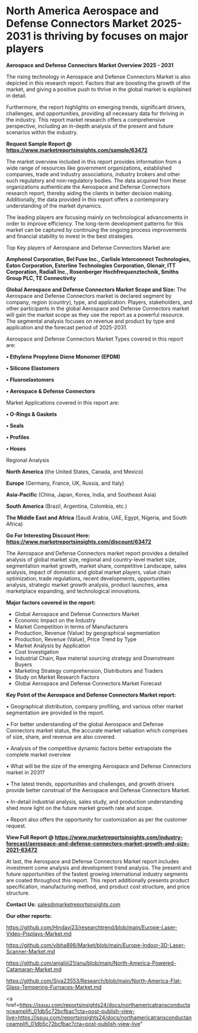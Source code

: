# North America Aerospace and Defense Connectors Market 2025-2031 is thriving by focuses on major players

<Strong> Aerospace and Defense Connectors Market Overview 2025 - 2031</strong>

The rising technology in Aerospace and Defense Connectors Market is also depicted in this research report. Factors that are boosting the growth of the market, and giving a positive push to thrive in the global market is explained in detail.

Furthermore, the report highlights on emerging trends, significant drivers, challenges, and opportunities, providing all necessary data for thriving in the industry. This report market research offers a comprehensive perspective, including an in-depth analysis of the present and future scenarios within the industry.

<strong>Request Sample Report @ <a href=https://www.marketreportsinsights.com/sample/63472>https://www.marketreportsinsights.com/sample/63472</a></strong>

The market overview included in this report provides information from a wide range of resources like government organizations, established companies, trade and industry associations, industry brokers and other such regulatory and non-regulatory bodies. The data acquired from these organizations authenticate the Aerospace and Defense Connectors research report, thereby aiding the clients in better decision making. Additionally, the data provided in this report offers a contemporary understanding of the market dynamics.

The leading players are focusing mainly on technological advancements in order to improve efficiency. The long-term development patterns for this market can be captured by continuing the ongoing process improvements and financial stability to invest in the best strategies.

Top Key players of Aerospace and Defense Connectors Market are:

<strong>Amphenol Corporation, Bel Fuse Inc., Carlisle Interconnect Technologies, Eaton Corporation, Esterline Technologies Corporation, Glenair, ITT Corporation, Radiall Inc., Rosenberger Hochfrequenztechnik, Smiths Group PLC, TE Connectivity</strong>

<strong><b>Global Aerospace and Defense Connectors Market Scope and Size:</b></strong>
The Aerospace and Defense Connectors market is declared segment by company, region (country), type, and application. Players, stakeholders, and other participants in the global Aerospace and Defense Connectors market will gain the market scope as they use the report as a powerful resource. The segmental analysis focuses on revenue and product by type and application and the forecast period of 2025-2031.

Aerospace and Defense Connectors Market Types covered in this report are:

<strong>• Ethylene Propylene Diene Monomer (EPDM)

• Silicone Elastomers

• Fluoroelastomers

• Aerospace & Defense Connectors</strong>

Market Applications covered in this report are:

<strong>• O-Rings & Gaskets

• Seals

• Profiles

• Hoses</strong> 

Regional Analysis

<strong>North America</strong> (the United States, Canada, and Mexico)

<strong>Europe</strong> (Germany, France, UK, Russia, and Italy)

<strong>Asia-Pacific</strong> (China, Japan, Korea, India, and Southeast Asia)

<strong>South America</strong> (Brazil, Argentina, Colombia, etc.)

<strong>The Middle East and Africa</strong> (Saudi Arabia, UAE, Egypt, Nigeria, and South Africa)

<strong>Go For Interesting Discount Here: <a href=https://www.marketreportsinsights.com/discount/63472>https://www.marketreportsinsights.com/discount/63472</a></strong>

The Aerospace and Defense Connectors market report provides a detailed analysis of global market size, regional and country-level market size, segmentation market growth, market share, competitive Landscape, sales analysis, impact of domestic and global market players, value chain optimization, trade regulations, recent developments, opportunities analysis, strategic market growth analysis, product launches, area marketplace expanding, and technological innovations.

<strong><b>Major factors covered in the report:</b></strong>
<ul>
  <li>Global Aerospace and Defense Connectors Market </li>
  <li>Economic Impact on the Industry</li>
  <li>Market Competition in terms of Manufacturers</li>
  <li>Production, Revenue (Value) by geographical segmentation</li>
  <li>Production, Revenue (Value), Price Trend by Type</li>
  <li>Market Analysis by Application</li>
  <li>Cost Investigation</li>
  <li>Industrial Chain, Raw material sourcing strategy and Downstream Buyers</li>
  <li>Marketing Strategy comprehension, Distributors and Traders</li>
  <li>Study on Market Research Factors</li>
  <li>Global Aerospace and Defense Connectors Market Forecast</li>
</ul>

<strong><b>Key Point of the Aerospace and Defense Connectors Market report:</b></strong>

• Geographical distribution, company profiling, and various other market segmentation are provided in the report.

• For better understanding of the global Aerospace and Defense Connectors market status, the accurate market valuation which comprises of size, share, and revenue are also covered.

• Analysis of the competitive dynamic factors better extrapolate the complete market overview

• What will be the size of the emerging Aerospace and Defense Connectors market in 2031?

• The latest trends, opportunities and challenges, and growth drivers provide better construal of the Aerospace and Defense Connectors Market.

• In-detail industrial analysis, sales study, and production understanding shed more light on the future market growth rate and scope.

• Report also offers the opportunity for customization as per the customer request.

<strong><b>View Full Report @ <a href=https://www.marketreportsinsights.com/industry-forecast/aerospace-and-defense-connectors-market-growth-and-size-2021-63472>https://www.marketreportsinsights.com/industry-forecast/aerospace-and-defense-connectors-market-growth-and-size-2021-63472</a></b></strong>


At last, the Aerospace and Defense Connectors Market report includes investment come analysis and development trend analysis. The present and future opportunities of the fastest growing international industry segments are coated throughout this report. This report additionally presents product specification, manufacturing method, and product cost structure, and price structure.

<strong>Contact Us:</strong>
sales@marketreportsinsights.com

<strong>Our other reports:</strong>

<a href=https://github.com/Hindavi23/researchtrend/blob/main/Europe-Laser-Video-Pisplays-Market.md>https://github.com/Hindavi23/researchtrend/blob/main/Europe-Laser-Video-Pisplays-Market.md</a>

<a href=https://github.com/vibha898/Market/blob/main/Europe-Indoor-3D-Laser-Scanner-Market.md>https://github.com/vibha898/Market/blob/main/Europe-Indoor-3D-Laser-Scanner-Market.md</a>

<a href=https://github.com/anjaliiii21/anu/blob/main/North-America-Powered-Catamaran-Market.md>https://github.com/anjaliiii21/anu/blob/main/North-America-Powered-Catamaran-Market.md</a>

<a href=https://github.com/Siya23553/Research/blob/main/North-America-Flat-Glass-Tempering-Furnaces-Market.md>https://github.com/Siya23553/Research/blob/main/North-America-Flat-Glass-Tempering-Furnaces-Market.md</a>

<a href=https://issuu.com/reportsinsights24/docs/northamericatransconductanceamplifi_01db5c72bcfbac?cta=post-publish-view-live>https://issuu.com/reportsinsights24/docs/northamericatransconductanceamplifi_01db5c72bcfbac?cta=post-publish-view-live</a>"

